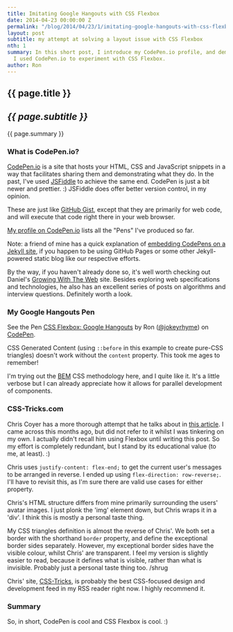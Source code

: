 ```yaml
---
title: Imitating Google Hangouts with CSS Flexbox
date: 2014-04-23 00:00:00 Z
permalink: "/blog/2014/04/23/1/imitating-google-hangouts-with-css-flexbox.html"
layout: post
subtitle: my attempt at solving a layout issue with CSS Flexbox
nth: 1
summary: In this short post, I introduce my CodePen.io profile, and demonstrate how
  I used CodePen.io to experiment with CSS Flexbox.
author: Ron
---
```


## {{ page.title }}

## _{{ page.subtitle }}_

{{ page.summary }}

### What is CodePen.io?

[CodePen.io](http://codepen.io/) is a site that hosts your HTML, CSS and JavaScript snippets in a way that facilitates sharing them and demonstrating what they do. In the past, I've used [JSFiddle](http://jsfiddle.net/) to achieve the same end. CodePen is just a bit newer and prettier. :) JSFiddle does offer better version control, in my opinion.

These are just like [GitHub Gist](https://gist.github.com/), except that they are primarily for web code, and will execute that code right there in your web browser.

[My profile on CodePen.io](http://codepen.io/jokeyrhyme/) lists all the "Pens" I've produced so far.

Note: a friend of mine has a quick explanation of [embedding CodePens on a Jekyll site](http://www.growingwiththeweb.com/2014/02/embedding-codepens-on-a-jekyll-site.html), if you happen to be using GitHub Pages or some other Jekyll-powered static blog like our respective efforts.

By the way, if you haven't already done so, it's well worth checking out Daniel's [Growing With The Web](http://www.growingwiththeweb.com/) site. Besides exploring web specifications and technologies, he also has an excellent series of posts on algorithms and interview questions. Definitely worth a look.

### My Google Hangouts Pen

<p data-height="268" data-theme-id="0" data-slug-hash="zCDAj" data-default-tab="result" class='codepen'>See the Pen <a href='http://codepen.io/jokeyrhyme/pen/zCDAj/'>CSS Flexbox: Google Hangouts</a> by Ron (<a href='http://codepen.io/jokeyrhyme'>@jokeyrhyme</a>) on <a href='http://codepen.io'>CodePen</a>.</p>
<script async="async" src="//codepen.io/assets/embed/ei.js"></script>

CSS Generated Content (using `::before` in this example to create pure-CSS triangles) doesn't work without the `content` property. This took me ages to remember!

I'm trying out the [BEM](http://bem.info/) CSS methodology here, and I quite like it. It's a little verbose but I can already appreciate how it allows for parallel development of components.

### CSS-Tricks.com

Chris Coyer has a more thorough attempt that he talks about in [this article](http://css-tricks.com/replicating-google-hangouts-chat/). I came across this months ago, but did not refer to it whilst I was tinkering on my own. I actually didn't recall him using Flexbox until writing this post. So my effort is completely redundant, but I stand by its educational value (to me, at least). :)

Chris uses `justify-content: flex-end;` to get the current user's messages to be arranged in reverse. I ended up using `flex-direction: row-reverse;`. I'll have to revisit this, as I'm sure there are valid use cases for either property.

Chris's HTML structure differs from mine primarily surrounding the users' avatar images. I just plonk the 'img' element down, but Chris wraps it in a 'div'. I think this is mostly a personal taste thing.

My CSS triangles definition is almost the reverse of Chris'. We both set a border with the shorthand `border` property, and define the exceptional border sides separately. However, my exceptional border sides have the visible colour, whilst Chris' are transparent. I feel my version is slightly easier to read, because it defines what is visible, rather than what is invisible. Probably just a personal taste thing too. /shrug

Chris' site, [CSS-Tricks](http://css-tricks.com/), is probably the best CSS-focused design and development feed in my RSS reader right now. I highly recommend it.

### Summary

So, in short, CodePen is cool and CSS Flexbox is cool. :)
